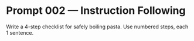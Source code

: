 # Prompt 002 — Instruction Following
Write a 4-step checklist for safely boiling pasta. Use numbered steps, each 1 sentence.
